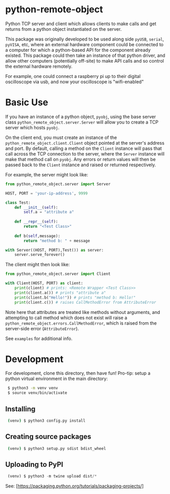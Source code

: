 # python-remote-object
Python TCP server and client which allows clients to make calls and get returns
from a python object instantiated on the server.

This package was originally developed to be used along side `pyUSB`, `serial`,
`pyVISA`, etc, where an external hardware component could be connected to a 
computer for which a python-based API for the component already existed. This
package could then take an instance of that python driver, and allow other
computers (potentially off-site) to make API calls and so control the external
hardware remotely.

For example, one could connect a raspberry pi up to their digital oscilloscope
via usb, and now your oscilloscope is "wifi-enabled"

# Basic Use

If you have an instance of a python object, `pyobj`, using the base server
class `python_remote_object.server.Server` will allow you to create a TCP server
which hosts `pyobj`.

On the client end, you must create an instance of the `python_remote_object.client.Client`
object pointed at the server's address and port. By default, calling a method
on the `Client` instance will pass that call across the TCP connection to the
server, where the `Server` instance will make that method call on `pyobj`. Any
errors or return values will then be passed back to the `Client` instance and 
raised or returned respectively.

For example, the server might look like:
```python
from python_remote_object.server import Server

HOST, PORT = 'your-ip-address', 9999

class Test:
    def __init__(self):
        self.a = "attribute a"
        
    def __repr__(self):
        return "<Test Class>"
        
    def b(self,message):
        return "method b: " + message

with Server((HOST, PORT),Test()) as server:
    server.serve_forever()

```
The client might then look like:
```python
from python_remote_object.server import Client

with Client(HOST, PORT) as client:
    print(client) # prints: <Remote Wrapper <Test Class>>    
    print(client.a()) # prints "attribute a"
    print(client.b("Hello!")) # prints "method b: Hello!"
    print(client.c()) # raises CallMethodError from AttributeError
```

Note here that attributes are treated like methods without arguments, and 
attempting to call method which does not exist will raise a `python_remote_object.errors.CallMethodError`,
which is raised from the server-side error (`AttributeError`).

See `examples` for additional info.

# Development
For development, clone this directory, then have fun! Pro-tip: setup a python
virtual environment in the main directory:
```bash
 $ python3 -m venv venv
 $ source venv/bin/activate
```
## Installing
```bash
 (venv) $ python3 config.py install
```

## Creating source packages
```bash
 (venv) $ python3 setup.py sdist bdist_wheel 
```

## Uploading to PyPI
```python
 (venv) $ python3 -m twine upload dist/*
```

See: [https://packaging.python.org/tutorials/packaging-projects/]
